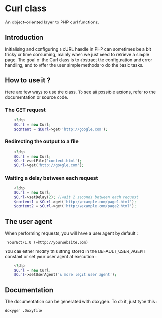 Curl class
==========

An object-oriented layer to PHP curl functions.

Introduction
------------

Initialising and configuring a cURL handle in PHP can sometimes be a bit tricky
or time consuming, mainly when we just need to retrieve a simple page. The
goal of the Curl class is to abstract the configuration and error handling,
and to offer the user simple methods to do the basic tasks.

How to use it ?
---------------

Here are few ways to use the class. To see all possible actions, refer to the
documentation or source code.

### The GET request

```php
    <?php
    $Curl = new Curl;
    $content = $Curl->get('http://google.com');
```

### Redirecting the output to a file

```php
    <?php
    $Curl = new Curl;
    $Curl->setFile('content.html');
    $Curl->get('http://google.com');
```

### Waiting a delay between each request

```php
    <?php
    $Curl = new Curl;
    $Curl->setDelay(2); //wait 2 seconds between each request
    $content1 = $Curl->get('http://example.com/page1.html');
    $content2 = $Curl->get('http://example.com/page2.html');
```

The user agent
--------------

When performing requests, you will have a user agent by default :

     YourBot/1.0 (+http://yourwebsite.com)

You can either modify this string stored in the DEFAULT_USER_AGENT constant or
set your user agent at execution :

```php
    <?php
    $Curl = new Curl;
    $Curl->setUserAgent('A more legit user agent');
```

Documentation
-------------

The documentation can be generated with doxygen. To do it, just type this :

    doxygen .Doxyfile
